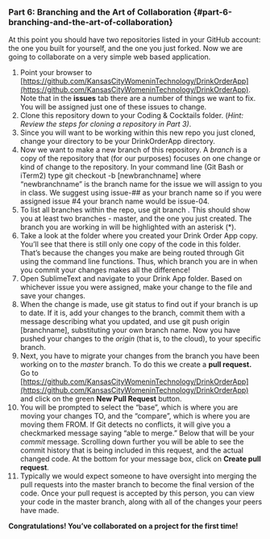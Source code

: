 ### Part 6: Branching and the Art of Collaboration {#part-6-branching-and-the-art-of-collaboration}

At this point you should have two repositories listed in your GitHub account: the one you built for yourself, and the one you just forked. Now we are going to collaborate on a very simple web based application.

1.  Point your browser to [https://github.com/KansasCityWomeninTechnology/DrinkOrderApp](https://github.com/KansasCityWomeninTechnology/DrinkOrderApp). Note that in the **issues** tab there are a number of things we want to fix. You will be assigned just one of these issues to change.
2.  Clone this repository down to your Coding &amp; Cocktails folder. (_Hint: Review the steps for cloning a repository in Part 3)_.
3.  Since you will want to be working within this new repo you just cloned, change your directory to be your DrinkOrderApp directory.
4.  Now we want to make a new branch of this repository. A _branch_ is a copy of the repository that (for our purposes) focuses on one change or kind of change to the repository. In your command line (Git Bash or iTerm2) type git checkout -b [newbranchname] where “newbranchname” is the branch name for the issue we will assign to you in class. We suggest using issue-## as your branch name so if you were assigned issue #4 your branch name would be issue-04.
5.  To list all branches within the repo, use git branch . This should show you at least two branches - master, and the one you just created. The branch you are working in will be highlighted with an asterisk (*).
6.  Take a look at the folder where you created your Drink Order App copy. You’ll see that there is still only one copy of the code in this folder. That’s because the changes you make are being routed through Git using the command line functions. Thus, which branch you are in when you commit your changes makes all the difference!
7.  Open SublimeText and navigate to your Drink App folder. Based on whichever issue you were assigned, make your change to the file and save your changes.
8.  When the change is made, use git status to find out if your branch is up to date. If it is, add your changes to the branch, commit them with a message describing what you updated, and use git push origin [branchname], substituting your own branch name. Now you have pushed your changes to the _origin_ (that is, to the cloud), to your specific branch.
9.  Next, you have to migrate your changes from the branch you have been working on to the _master_ branch. To do this we create a **pull request.** Go to [https://github.com/KansasCityWomeninTechnology/DrinkOrderApp](https://github.com/KansasCityWomeninTechnology/DrinkOrderApp) and click on the green **New Pull Request** button.
10.  You will be prompted to select the “base”, which is where you are moving your changes TO, and the “compare”, which is where you are moving them FROM. If Git detects no conflicts, it will give you a checkmarked message saying “able to merge.” Below that will be your _commit_ message. Scrolling down further you will be able to see the commit history that is being included in this request, and the actual changed code. At the bottom for your message box, click on **Create pull request**.
11.  Typically we would expect someone to have oversight into merging the pull requests into the master branch to become the final version of the code. Once your pull request is accepted by this person, you can view your code in the master branch, along with all of the changes your peers have made.

**Congratulations! You’ve collaborated on a project for the first time!**